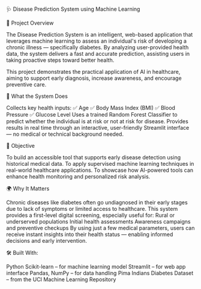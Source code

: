 🩺 Disease Prediction System using Machine Learning

🧠 Project Overview

The Disease Prediction System is an intelligent, web-based application that leverages machine learning to assess an individual's risk of developing a chronic illness — specifically diabetes. By analyzing user-provided health data, the system delivers a fast and accurate prediction, assisting users in taking proactive steps toward better health.

This project demonstrates the practical application of AI in healthcare, aiming to support early diagnosis, increase awareness, and encourage preventive care.

🚀 What the System Does

Collects key health inputs:
✅ Age
✅ Body Mass Index (BMI)
✅ Blood Pressure
✅ Glucose Level
Uses a trained Random Forest Classifier to predict whether the individual is at risk or not at risk for disease.
Provides results in real time through an interactive, user-friendly Streamlit interface — no medical or technical background needed.

🎯 Objective

To build an accessible tool that supports early disease detection using historical medical data.
To apply supervised machine learning techniques in real-world healthcare applications.
To showcase how AI-powered tools can enhance health monitoring and personalized risk analysis.

🌍 Why It Matters

Chronic diseases like diabetes often go undiagnosed in their early stages due to lack of symptoms or limited access to healthcare. This system provides a first-level digital screening, especially useful for:
Rural or underserved populations
Initial health assessments
Awareness campaigns and preventive checkups
By using just a few medical parameters, users can receive instant insights into their health status — enabling informed decisions and early intervention.

🛠 Built With:

Python
Scikit-learn – for machine learning model
Streamlit – for web app interface
Pandas, NumPy – for data handling
Pima Indians Diabetes Dataset – from the UCI Machine Learning Repository

